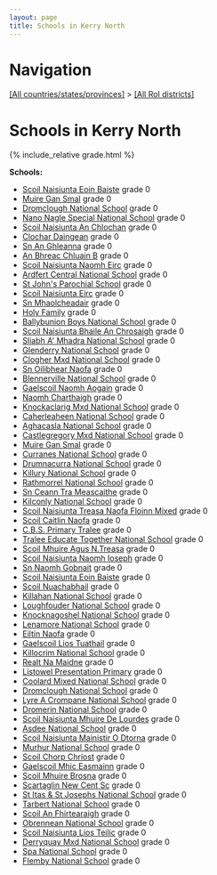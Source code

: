 ```yaml
---
layout: page
title: Schools in Kerry North
---
```

# Navigation

[[All countries/states/provinces]](../..) > [[All RoI districts]](..)

# Schools in Kerry North

{% include_relative grade.html %}

**Schools:**

- [Scoil Naisiunta Eoin Baiste](Scoil_Naisiunta_Eoin_Baiste.md) grade 0
- [Muire Gan Smal](Muire_Gan_Smal.md) grade 0
- [Dromclough National School](Dromclough_National_School.md) grade 0
- [Nano Nagle Special National School](Nano_Nagle_Special_National_School.md) grade 0
- [Scoil Naisiunta An Chlochan](Scoil_Naisiunta_An_Chlochan.md) grade 0
- [Clochar Daingean](Clochar_Daingean.md) grade 0
- [Sn An Ghleanna](Sn_An_Ghleanna.md) grade 0
- [An Bhreac Chluain B](An_Bhreac_Chluain_B.md) grade 0
- [Scoil Naisiunta Naomh Eirc](Scoil_Naisiunta_Naomh_Eirc.md) grade 0
- [Ardfert Central National School](Ardfert_Central_National_School.md) grade 0
- [St John's Parochial School](St_John's_Parochial_School.md) grade 0
- [Scoil Naisiunta Eirc](Scoil_Naisiunta_Eirc.md) grade 0
- [Sn Mhaolcheadair](Sn_Mhaolcheadair.md) grade 0
- [Holy Family](Holy_Family.md) grade 0
- [Ballybunion Boys National School](Ballybunion_Boys_National_School.md) grade 0
- [Scoil Naisiunta Bhaile An Chrosaigh](Scoil_Naisiunta_Bhaile_An_Chrosaigh.md) grade 0
- [Sliabh A' Mhadra National School](Sliabh_A'_Mhadra_National_School.md) grade 0
- [Glenderry National School](Glenderry_National_School.md) grade 0
- [Clogher Mxd National School](Clogher_Mxd_National_School.md) grade 0
- [Sn Oilibhear Naofa](Sn_Oilibhear_Naofa.md) grade 0
- [Blennerville National School](Blennerville_National_School.md) grade 0
- [Gaelscoil Naomh Aogain](Gaelscoil_Naomh_Aogain.md) grade 0
- [Naomh Charthaigh](Naomh_Charthaigh.md) grade 0
- [Knockaclarig Mxd National School](Knockaclarig_Mxd_National_School.md) grade 0
- [Caherleaheen National School](Caherleaheen_National_School.md) grade 0
- [Aghacasla National School](Aghacasla_National_School.md) grade 0
- [Castlegregory Mxd National School](Castlegregory_Mxd_National_School.md) grade 0
- [Muire Gan Smal](Muire_Gan_Smal.md) grade 0
- [Curranes National School](Curranes_National_School.md) grade 0
- [Drumnacurra National School](Drumnacurra_National_School.md) grade 0
- [Killury National School](Killury_National_School.md) grade 0
- [Rathmorrel National School](Rathmorrel_National_School.md) grade 0
- [Sn Ceann Tra Meascaithe](Sn_Ceann_Tra_Meascaithe.md) grade 0
- [Kilconly National School](Kilconly_National_School.md) grade 0
- [Scoil Naisiunta Treasa Naofa Floinn Mixed](Scoil_Naisiunta_Treasa_Naofa_Floinn_Mixed.md) grade 0
- [Scoil Caitlin Naofa](Scoil_Caitlin_Naofa.md) grade 0
- [C.B.S. Primary Tralee](C.B.S._Primary_Tralee.md) grade 0
- [Tralee Educate Together National School](Tralee_Educate_Together_National_School.md) grade 0
- [Scoil Mhuire Agus N.Treasa](Scoil_Mhuire_Agus_N.Treasa.md) grade 0
- [Scoil Naisiunta Naomh Ioseph](Scoil_Naisiunta_Naomh_Ioseph.md) grade 0
- [Sn Naomh Gobnait](Sn_Naomh_Gobnait.md) grade 0
- [Scoil Naisiunta Eoin Baiste](Scoil_Naisiunta_Eoin_Baiste.md) grade 0
- [Scoil Nuachabhail](Scoil_Nuachabhail.md) grade 0
- [Killahan National School](Killahan_National_School.md) grade 0
- [Loughfouder National School](Loughfouder_National_School.md) grade 0
- [Knocknagoshel National School](Knocknagoshel_National_School.md) grade 0
- [Lenamore National School](Lenamore_National_School.md) grade 0
- [Eiltin Naofa](Eiltin_Naofa.md) grade 0
- [Gaelscoil Lios Tuathail](Gaelscoil_Lios_Tuathail.md) grade 0
- [Killocrim National School](Killocrim_National_School.md) grade 0
- [Realt Na Maidne](Realt_Na_Maidne.md) grade 0
- [Listowel Presentation Primary](Listowel_Presentation_Primary.md) grade 0
- [Coolard Mixed National School](Coolard_Mixed_National_School.md) grade 0
- [Dromclough National School](Dromclough_National_School.md) grade 0
- [Lyre A Crompane National School](Lyre_A_Crompane_National_School.md) grade 0
- [Dromerin National School](Dromerin_National_School.md) grade 0
- [Scoil Naisiunta Mhuire De Lourdes](Scoil_Naisiunta_Mhuire_De_Lourdes.md) grade 0
- [Asdee National School](Asdee_National_School.md) grade 0
- [Scoil Naisiunta Mainistir O Dtorna](Scoil_Naisiunta_Mainistir_O_Dtorna.md) grade 0
- [Murhur National School](Murhur_National_School.md) grade 0
- [Scoil Chorp Chríost](Scoil_Chorp_Chríost.md) grade 0
- [Gaelscoil Mhic Easmainn](Gaelscoil_Mhic_Easmainn.md) grade 0
- [Scoil Mhuire Brosna](Scoil_Mhuire_Brosna.md) grade 0
- [Scartaglin New Cent Sc](Scartaglin_New_Cent_Sc.md) grade 0
- [St Itas & St Josephs National School](St_Itas_&_St_Josephs_National_School.md) grade 0
- [Tarbert National School](Tarbert_National_School.md) grade 0
- [Scoil An Fhirtearaigh](Scoil_An_Fhirtearaigh.md) grade 0
- [Obrennean National School](Obrennean_National_School.md) grade 0
- [Scoil Naisiunta Lios Teilic](Scoil_Naisiunta_Lios_Teilic.md) grade 0
- [Derryquay Mxd National School](Derryquay_Mxd_National_School.md) grade 0
- [Spa National School](Spa_National_School.md) grade 0
- [Flemby National School](Flemby_National_School.md) grade 0
